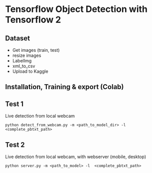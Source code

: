 # Tensorflow Object Detection with Tensorflow 2

## Dataset
- Get images (train, test)
- resize images
- LabelImg
- xml_to_csv
- Upload to Kaggle
	
## Installation, Training & export (Colab)

## Test 1

Live detection from local webcam

`python detect_from_webcam.py -m <path_to_model_dir> -l  <complete_pbtxt_path>`

## Test 2
Live detection from local webcam, with webserver (mobile, desktop)

`python server.py -m <path_to_model> -l  <complete_pbtxt_path>`